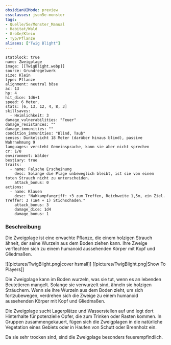 ```yaml
---
obsidianUIMode: preview
cssclasses: json5e-monster
tags:
- Quelle/5e/Monster_Manual
- Habitat/Wald
- Größe/Klein
- Typ/Pflanze
aliases: ["Twig Blight"]
---
```

```statblock
statblock: true
name: Zweigplage
image: [[TwigBlight.webp]]
source: Grundregelwerk
size: Klein
type: Pflanze
alignment: neutral böse
ac: 13
hp: 4
hit_dice: 1d6+1
speed: 6 Meter.
stats: [6, 13, 12, 4, 8, 3]
skillsaves:
  - Heimlichkeit: 3
damage_vulnerabilities: "Feuer"
damage_resistances: ""
damage_immunities: ""
condition_immunities: "Blind, Taub"
senses: Dunkelsicht 18 Meter (darüber hinaus blind), passive Wahrnehmung 9
languages: versteht Gemeinsprache, kann sie aber nicht sprechen
cr: 1/8
environment: Wälder
bestiary: true
traits:
  - name: Falsche Erscheinung
    desc: Solange die Plage unbeweglich bleibt, ist sie von einem toten Strauch nicht zu unterscheiden.
    attack_bonus: 0
actions:
  - name: Klauen
    desc: "Nahkampfangriff: +3 zum Treffen, Reichweite 1,5m, ein Ziel. Treffer: 3 (1W4 + 1) Stichschaden."
    attack_bonus: 3
    damage_dice: 1d4
    damage_bonus: 1
```

### Beschreibung

Die Zweigplage ist eine erwachte Pflanze, die einem holzigen Strauch ähnelt, der seine Wurzeln aus dem Boden ziehen kann. Ihre Zweige verflechten sich zu einem humanoid aussehenden Körper mit Kopf und Gliedmaßen.

![[pictures/TwigBlight.png|cover hsmall]]
[[pictures/TwigBlight.png|Show To Players]]

Die Zweigplage kann im Boden wurzeln, was sie tut, wenn es an lebenden Beutetieren mangelt. Solange sie verwurzelt sind, ähneln sie holzigen Sträuchern. Wenn sie ihre Wurzeln aus dem Boden zieht, um sich fortzubewegen, verdrehen sich die Zweige zu einem humanoid aussehenden Körper mit Kopf und Gliedmaßen.

Die Zweigplage sucht Lagerplätze und Wasserstellen auf und legt dort Hinterhalte für potenzielle Opfer, die zum Trinken oder Rasten kommen. In Gruppen zusammengekauert, fügen sich die Zweigplagen in die natürliche Vegetation eines Gebiets oder in Haufen von Schutt oder Brennholz ein.

Da sie sehr trocken sind, sind die Zweigplage besonders feuerempfindlich.